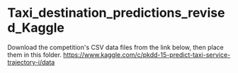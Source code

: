 # Taxi_destination_predictions_revised_Kaggle

Download the competition's CSV data files from the link below, then place them in this folder. https://www.kaggle.com/c/pkdd-15-predict-taxi-service-trajectory-i/data
